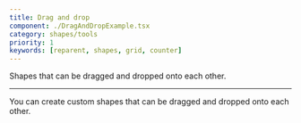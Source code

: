 ```yaml
---
title: Drag and drop
component: ./DragAndDropExample.tsx
category: shapes/tools
priority: 1
keywords: [reparent, shapes, grid, counter]
---
```


Shapes that can be dragged and dropped onto each other.

---

You can create custom shapes that can be dragged and dropped onto each other.
